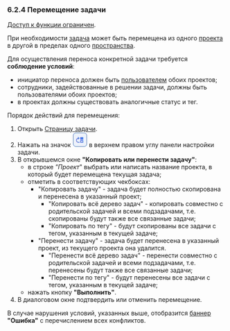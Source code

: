 ### 6.2.4 Перемещение задачи

[Доступ к функции ограничен](../../9_roles_&_access/9.2_access.md).  

При необходимости [задача](../../6_task.md) может быть перемещена из одного [проекта](../../5_project/5_project.md) в другой в пределах одного [пространства](../../4_workspace/4.1_me_workspaces.md).  

Для осуществления переноса конкретной задачи требуется **соблюдение условий**:

- инициатор переноса должен быть [пользователем](../../5_project/5.3_members/5.3_members.md) обоих проектов;
- сотрудники, задействованные в решении задачи, должны быть пользователями обоих проектов;
- в проектах должны существовать аналогичные статус и тег.  

Порядок действий для перемещения:  

1. Открыть [Страницу задачи](6.2_task_page.md).  
2. Нажать на значок ![перенос задачи](/imgs/перенос_задачи.jpg) в верхнем правом углу панели настройки задачи.  
3. В открывшемся окне **"Копировать или перенести задачу"**:  
   - в строке *"Проект*" выбрать или написать название проекта, в который будет перемещена текущая задача;
   - отметить в соответствующих чекбоксах:
      - "Копировать задачу" - задача будет полностью скопирована и перенесена в указанный проект;
         - "Копировать всё дерево задач" - копировать совместно с родительской задачей и всеми подзадачами, т.е. скопированы будут также все связанные задачи;
         - "Копировать по тегу" - будут скопированы все задачи с тегом, указанным в текущей задаче;
      - "Перенести задачу" - задача будет перенесена в указанный проект, из текущего проекта она удалится. 
         - "Перенести всё дерево задач" - перенести совместно с родительской задачей и всеми подзадачами, т.е. перенесены будут также все связанные задачи;
         - "Перенести по тегу" - будут перенесены все задачи с тегом, указанным в текущей задаче;
   - нажать кнопку **"Выполнить"**.
4. В диалоговом окне подтвердить или отменить перемещение.  

В случае нарушения условий, указанных выше, отобразится [баннер](../../10_general_operations/10.1_banners.md) **"Ошибка"** с перечислением всех конфликтов.
